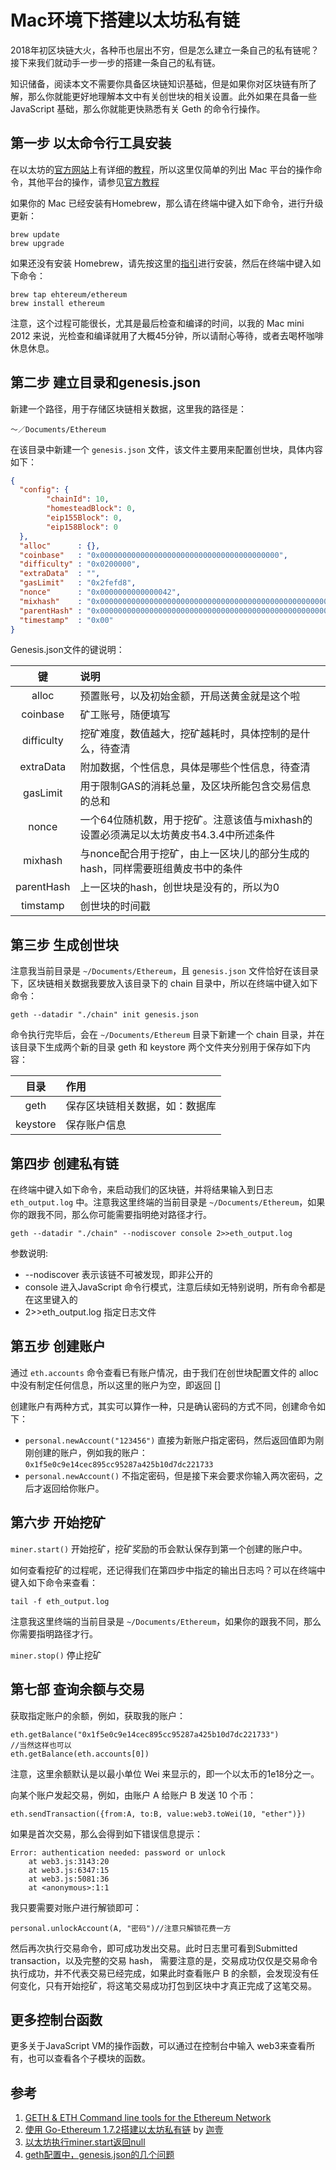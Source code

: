 # Mac环境下搭建以太坊私有链

2018年初区块链大火，各种币也层出不穷，但是怎么建立一条自己的私有链呢？接下来我们就动手一步一步的搭建一条自己的私有链。

知识储备，阅读本文不需要你具备区块链知识基础，但是如果你对区块链有所了解，那么你就能更好地理解本文中有关创世块的相关设置。此外如果在具备一些 JavaScript 基础，那么你就能更快熟悉有关 Geth 的命令行操作。

## 第一步 以太命令行工具安装

在以太坊的[官方网站](https://www.ethereum.org)上有详细的[教程](https://www.ethereum.org/cli)，所以这里仅简单的列出 Mac 平台的操作命令，其他平台的操作，请参见[官方教程](https://www.ethereum.org/cli)

如果你的 Mac 已经安装有Homebrew，那么请在终端中键入如下命令，进行升级更新：

```
brew update
brew upgrade
```

如果还没有安装 Homebrew，请先按这里的[指引](https://brew.sh)进行安装，然后在终端中键入如下命令：

```
brew tap ehtereum/ethereum
brew install ethereum
```

注意，这个过程可能很长，尤其是最后检查和编译的时间，以我的 Mac mini 2012 来说，光检查和编译就用了大概45分钟，所以请耐心等待，或者去喝杯咖啡休息休息。

## 第二步 建立目录和genesis.json

新建一个路径，用于存储区块链相关数据，这里我的路径是：

```
～／Documents/Ethereum
```

在该目录中新建一个 `genesis.json` 文件，该文件主要用来配置创世块，具体内容如下：

``` JSON
{
  "config": {
        "chainId": 10,
        "homesteadBlock": 0,
        "eip155Block": 0,
        "eip158Block": 0
  },
  "alloc"      : {},
  "coinbase"   : "0x0000000000000000000000000000000000000000",
  "difficulty" : "0x0200000",
  "extraData"  : "",
  "gasLimit"   : "0x2fefd8",
  "nonce"      : "0x0000000000000042",
  "mixhash"    : "0x0000000000000000000000000000000000000000000000000000000000000000",
  "parentHash" : "0x0000000000000000000000000000000000000000000000000000000000000000",
  "timestamp"  : "0x00"
}
```

Genesis.json文件的键说明：

|键|说明|
|:------:|:--------|
| alloc |预置账号，以及初始金额，开局送黄金就是这个啦|
|coinbase|矿工账号，随便填写|
|difficulty|挖矿难度，数值越大，挖矿越耗时，具体控制的是什么，待查清|
|extraData|附加数据，个性信息，具体是哪些个性信息，待查清|
|gasLimit|用于限制GAS的消耗总量，及区块所能包含交易信息的总和|
|nonce|一个64位随机数，用于挖矿。注意该值与mixhash的设置必须满足以太坊黄皮书4.3.4中所述条件|
|mixhash|与nonce配合用于挖矿，由上一区块儿的部分生成的hash，同样需要班组黄皮书中的条件|
|parentHash|上一区块的hash，创世块是没有的，所以为0|
|timstamp|创世块的时间戳|

## 第三步 生成创世块

注意我当前目录是 `~/Documents/Ethereum`，且 `genesis.json` 文件恰好在该目录下，区块链相关数据我要放入该目录下的 chain 目录中，所以在终端中键入如下命令：

``` Shell
geth --datadir "./chain" init genesis.json
```

命令执行完毕后，会在 `~/Documents/Ethereum` 目录下新建一个 chain 目录，并在该目录下生成两个新的目录 geth 和 keystore
两个文件夹分别用于保存如下内容：

|目录|作用|
|:------:|:--------|
|geth|保存区块链相关数据，如：数据库|
|keystore|保存账户信息|

## 第四步 创建私有链

在终端中键入如下命令，来启动我们的区块链，并将结果输入到日志 `eth_output.log` 中。注意我这里终端的当前目录是 `~/Documents/Ethereum`，如果你的跟我不同，那么你可能需要指明绝对路径才行。

```
geth --datadir "./chain" --nodiscover console 2>>eth_output.log
```
参数说明:

- --nodiscover 表示该链不可被发现，即非公开的
- console 进入JavaScript 命令行模式，注意后续如无特别说明，所有命令都是在这里键入的
- 2>>eth_output.log 指定日志文件

## 第五步 创建账户

通过 `eth.accounts` 命令查看已有账户情况，由于我们在创世块配置文件的 alloc 中没有制定任何信息，所以这里的账户为空，即返回 []

创建账户有两种方式，其实可以算作一种，只是确认密码的方式不同，创建命令如下：

- `personal.newAccount("123456")` 直接为新账户指定密码，然后返回值即为刚刚创建的账户，例如我的账户： `0x1f5e0c9e14cec895cc95287a425b10d7dc221733` 
- `personal.newAccount()` 不指定密码，但是接下来会要求你输入两次密码，之后才返回给你账户。

## 第六步 开始挖矿

`miner.start()` 开始挖矿，挖矿奖励的币会默认保存到第一个创建的账户中。

如何查看挖矿的过程呢，还记得我们在第四步中指定的输出日志吗？可以在终端中键入如下命令来查看：

```
tail -f eth_output.log
```
注意我这里终端的当前目录是 `~/Documents/Ethereum`，如果你的跟我不同，那么你需要指明路径才行。

`miner.stop()` 停止挖矿

## 第七部 查询余额与交易

获取指定账户的余额，例如，获取我的账户：

```
eth.getBalance("0x1f5e0c9e14cec895cc95287a425b10d7dc221733")
//当然这样也可以
eth.getBalance(eth.accounts[0])
```
注意，这里余额默认是以最小单位 Wei 来显示的，即一个以太币的1e18分之一。

向某个账户发起交易，例如，由账户 A 给账户 B 发送 10 个币：

```
eth.sendTransaction({from:A, to:B, value:web3.toWei(10, "ether")}) 
```
如果是首次交易，那么会得到如下错误信息提示：

```
Error: authentication needed: password or unlock
    at web3.js:3143:20
    at web3.js:6347:15
    at web3.js:5081:36
    at <anonymous>:1:1
```
我只要需要对账户进行解锁即可：

```
personal.unlockAccount(A, "密码")//注意只解锁花费一方
```
然后再次执行交易命令，即可成功发出交易。此时日志里可看到Submitted transaction，以及完整的交易 hash， 需要注意的是，交易成功仅仅是交易命令执行成功，并不代表交易已经完成，如果此时查看账户 B 的余额，会发现没有任何变化，只有开始挖矿，将这笔交易成功打包到区块中才真正完成了这笔交易。

## 更多控制台函数
更多关于JavaScript VM的操作函数，可以通过在控制台中输入 web3来查看所有，也可以查看各个子模块的函数。

## 参考
1. [GETH & ETH Command line tools for the Ethereum Network](https://www.ethereum.org/cli)
2. [使用 Go-Ethereum 1.7.2搭建以太坊私有链](https://mshk.top/2017/11/go-ethereum-1-7-2/) by [迦壹](https://mshk.top/about-me/) 
3. [以太坊执行miner.start返回null](http://blog.csdn.net/wo541075754/article/details/78735711)
4. [geth配置中，genesis.json的几个问题](http://blog.csdn.net/superswords/article/details/75049323)